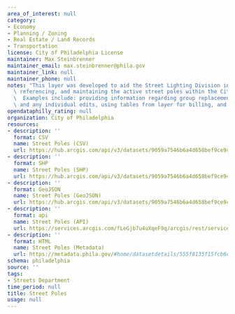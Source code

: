```yaml
---
area_of_interest: null
category:
- Economy
- Planning / Zoning
- Real Estate / Land Records
- Transportation
license: City of Philadelphia License
maintainer: Max Steinbrenner
maintainer_email: max.steinbrenner@phila.gov
maintainer_link: null
maintainer_phone: null
notes: "This layer was developed to aid the Street Lighting Division in planning,\
  \ referencing, and maintaining the active street poles within the City of Philadelphia.\
  \  Examples include: providing information regarding group replacement projects\
  \ and any individual edits, using tables from layer for billing, and aiding cityworks."
opendataphilly_rating: null
organization: City of Philadelphia
resources:
- description: ''
  format: CSV
  name: Street Poles (CSV)
  url: https://hub.arcgis.com/api/v3/datasets/9059a7546b6a4d658bef9ce9c84e4b03_0/downloads/data?format=csv&spatialRefId=3857&where=1%3D1
- description: ''
  format: SHP
  name: Street Poles (SHP)
  url: https://hub.arcgis.com/api/v3/datasets/9059a7546b6a4d658bef9ce9c84e4b03_0/downloads/data?format=shp&spatialRefId=3857&where=1%3D1
- description: ''
  format: GeoJSON
  name: Street Poles (GeoJSON)
  url: https://hub.arcgis.com/api/v3/datasets/9059a7546b6a4d658bef9ce9c84e4b03_0/downloads/data?format=geojson&spatialRefId=4326&where=1%3D1
- description: ''
  format: api
  name: Street Poles (API)
  url: https://services.arcgis.com/fLeGjb7u4uXqeF9q/arcgis/rest/services/Street_Poles/FeatureServer/0/query?outFields=*&where=1%3D1
- description: ''
  format: HTML
  name: Street Poles (Metadata)
  url: https://metadata.phila.gov/#home/datasetdetails/555f8135f15fcb6c6ed4413a/representationdetails/5571b1c4e4fb1d91393c2183/
schema: philadelphia
source: ''
tags:
- Streets Department
time_period: null
title: Street Poles
usage: null
---
```


